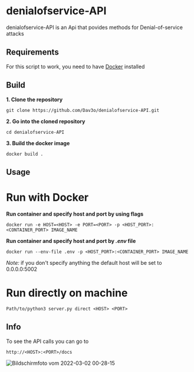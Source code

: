 # denialofservice-API

denialofservice-API is an Api that povides methods for Denial-of-service attacks

## Requirements
For this script to work, you need to have [Docker](https://www.docker.com/products/docker-desktop) installed

## Build

**1. Clone the repository**
```
git clone https://github.com/Dav3o/denialofservice-API.git
```
**2. Go into the cloned repository**
```
cd denialofservice-API
```
**3. Build the docker image**
```
docker build .
```
## Usage

# Run with Docker

**Run container and specify host and port by using flags**
```
docker run -e HOST=<HOST> -e PORT=<PORT> -p <HOST_PORT>:<CONTAINER_PORT> IMAGE_NAME
```
**Run container and specify host and port by *.env* file**
```
docker run --env-file .env -p <HOST_PORT>:<CONTAINER_PORT> IMAGE_NAME
```
*Note:* if you don't specify anything the default host will be set to 0.0.0.0:5002

# Run directly on machine
```
Path/to/python3 server.py direct <HOST> <PORT> 
```
## Info

To see the API calls you can go to
```
http://<HOST>:<PORT>/docs
```
![Bildschirmfoto vom 2022-03-02 00-28-15](https://user-images.githubusercontent.com/61215846/156266224-636846b0-6976-4503-87db-c87cd01b46df.png)
